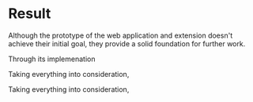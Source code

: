 # Result

Although the prototype of the web application and extension doesn't achieve their initial goal, they provide a solid foundation for further work. 

Through its implemenation 

Taking everything into consideration, 

Taking everything into consideration, 